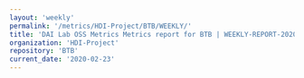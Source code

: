 ```yaml
---
layout: 'weekly'
permalink: '/metrics/HDI-Project/BTB/WEEKLY/'
title: 'DAI Lab OSS Metrics Metrics report for BTB | WEEKLY-REPORT-2020-02-23'
organization: 'HDI-Project'
repository: 'BTB'
current_date: '2020-02-23'
---
```

